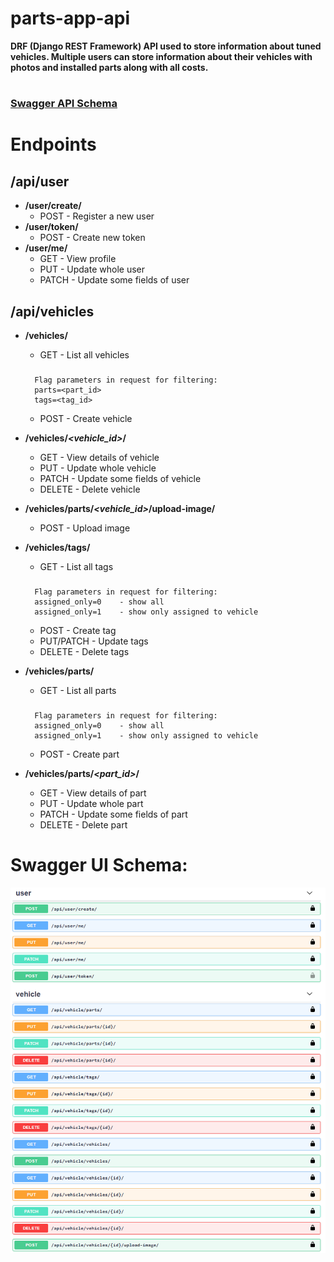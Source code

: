 # parts-app-api

**DRF (Django REST Framework) API used to store information about tuned vehicles. Multiple users can store information about their vehicles with photos and installed parts along with all costs.**

#
### [Swagger API Schema](https://github.com/PatrykDu/parts-app-api#swagger-ui-schema "Heading link")
#
# Endpoints

## /api/user
 - **/user/create/**
   - POST - Register a new user
 - **/user/token/**
    - POST - Create new token
 - **/user/me/**
    - GET - View profile
    - PUT - Update whole user
    - PATCH - Update some fields of user
## /api/vehicles
 - **/vehicles/**
    - GET - List all vehicles
         
   ###
         Flag parameters in request for filtering:
         parts=<part_id>
         tags=<tag_id>

    - POST - Create vehicle
   

 - **/vehicles/*<vehicle_id>*/**
    - GET - View details of vehicle
    - PUT - Update whole vehicle
    - PATCH - Update some fields of vehicle
    - DELETE - Delete vehicle
 - **/vehicles/parts/*<vehicle_id>*/upload-image/**
    - POST - Upload image
 - **/vehicles/tags/**
    - GET - List all tags
   ###
         Flag parameters in request for filtering:
         assigned_only=0    - show all
         assigned_only=1    - show only assigned to vehicle

    - POST - Create tag
    - PUT/PATCH - Update tags
    - DELETE - Delete tags
 - **/vehicles/parts/**
    - GET - List all parts
   ###
         Flag parameters in request for filtering:
         assigned_only=0    - show all
         assigned_only=1    - show only assigned to vehicle

    - POST - Create part
 - **/vehicles/parts/*<part_id>*/**
    - GET - View details of part
    - PUT - Update whole part
    - PATCH - Update some fields of part
    - DELETE - Delete part

#
#

# Swagger UI Schema:
![Swagger Schema](https://github.com/PatrykDu/parts-app-api/blob/main/.github/pictures/API_schema.png?raw=true)